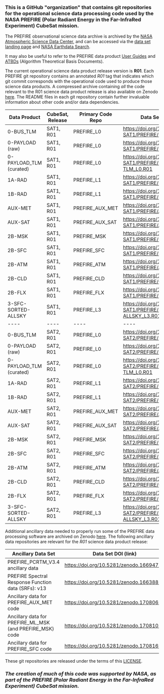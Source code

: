 ### This is a GitHub "organization" that contains git repositories for the operational science data processing code used by the NASA PREFIRE (Polar Radiant Energy in the Far-InfraRed Experiment) CubeSat mission.

The PREFIRE observational science data archive is archived by the [NASA Atmospheric Science Data Center](https://asdc.larc.nasa.gov/), and can be accessed via the [data set landing page](https://asdc.larc.nasa.gov/project/PREFIRE) and [NASA Earthdata Search](https://search.earthdata.nasa.gov/search?fpj=PREFIRE).

It may also be useful to refer to the PREFIRE data product [User Guides](https://prefire.ssec.wisc.edu/Documents/User_Guide/index.html) and [ATBDs](https://prefire.ssec.wisc.edu/Documents/ATBD/index.html) (Algorithm Theoretical Basis Documents).

The current operational science data product release version is **R01**.  Each PREFIRE git repository contains an annotated _R01_ tag that indicates which git commit corresponds with the operational code used to produce those science data products.  A compressed archive containing _all_ the code relevant to the R01 science data product release is also available on Zenodo [here]().  The README files in each git repository contain further invaluable information about other code and/or data dependencies.

| Data Product | CubeSat, Release | Primary Code Repo | Data Set DOI (link) |
| ---- | ---- | ---- | ---- |
| 0-BUS_TLM | SAT1, R01 | PREFIRE_L0 | https://doi.org/10.5067/PREFIRE-SAT1/PREFIRE/BUS-TLM_L0.R01 |
| 0-PAYLOAD (raw) | SAT1, R01 | PREFIRE_L0 | https://doi.org/10.5067/PREFIRE-SAT1/PREFIRE/PAYLOAD_L0.R01 |
| 0-PAYLOAD_TLM (curated) | SAT1, R01 | PREFIRE_L0 | https://doi.org/10.5067/PREFIRE-SAT1/PREFIRE/PAYLOAD-TLM_L0.R01 |
| 1A-RAD | SAT1, R01 | PREFIRE_L1 | https://doi.org/10.5067/PREFIRE-SAT1/PREFIRE/RAD_L1A.R01 |
| 1B-RAD | SAT1, R01 | PREFIRE_L1 | https://doi.org/10.5067/PREFIRE-SAT1/PREFIRE/RAD_L1B.R01 |
| AUX-MET | SAT1, R01 | PREFIRE_AUX_MET | https://doi.org/10.5067/PREFIRE-SAT1/PREFIRE/AUX-MET_L0.R01 |
| AUX-SAT | SAT1, R01 | PREFIRE_AUX_SAT | https://doi.org/10.5067/PREFIRE-SAT1/PREFIRE/AUX-SAT_L0.R01 |
| 2B-MSK | SAT1, R01 | PREFIRE_MSK | https://doi.org/10.5067/PREFIRE-SAT1/PREFIRE/MSK_L2B.R01 |
| 2B-SFC | SAT1, R01 | PREFIRE_SFC | https://doi.org/10.5067/PREFIRE-SAT1/PREFIRE/SFC_L2B.R01 |
| 2B-ATM | SAT1, R01 | PREFIRE_ATM | https://doi.org/10.5067/PREFIRE-SAT1/PREFIRE/ATM_L2B.R01 |
| 2B-CLD | SAT1, R01 | PREFIRE_CLD | https://doi.org/10.5067/PREFIRE-SAT1/PREFIRE/CLD_L2B.R01 |
| 2B-FLX | SAT1, R01 | PREFIRE_FLX | https://doi.org/10.5067/PREFIRE-SAT1/PREFIRE/FLX_L2B.R01 |
| 3-SFC-SORTED-ALLSKY | SAT1, R01 | PREFIRE_L3 | https://doi.org/10.5067/PREFIRE-SAT1/PREFIRE/SFC-SORTED-ALLSKY_L3.R01 |
| ---- | ---- | ---- | ---- |
| 0-BUS_TLM | SAT2, R01 | PREFIRE_L0 | https://doi.org/10.5067/PREFIRE-SAT2/PREFIRE/BUS-TLM_L0.R01 |
| 0-PAYLOAD (raw) | SAT2, R01 | PREFIRE_L0 | https://doi.org/10.5067/PREFIRE-SAT2/PREFIRE/PAYLOAD_L0.R01 |
| 0-PAYLOAD_TLM (curated) | SAT2, R01 | PREFIRE_L0 | https://doi.org/10.5067/PREFIRE-SAT2/PREFIRE/PAYLOAD-TLM_L0.R01 |
| 1A-RAD | SAT2, R01 | PREFIRE_L1 | https://doi.org/10.5067/PREFIRE-SAT2/PREFIRE/RAD_L1A.R01 |
| 1B-RAD | SAT2, R01 | PREFIRE_L1 | https://doi.org/10.5067/PREFIRE-SAT2/PREFIRE/RAD_L1B.R01 |
| AUX-MET | SAT2, R01 | PREFIRE_AUX_MET | https://doi.org/10.5067/PREFIRE-SAT2/PREFIRE/AUX-MET_L4.R01 |
| AUX-SAT | SAT2, R01 | PREFIRE_AUX_SAT | https://doi.org/10.5067/PREFIRE-SAT2/PREFIRE/AUX-SAT_L3.R01 |
| 2B-MSK | SAT2, R01 | PREFIRE_MSK | https://doi.org/10.5067/PREFIRE-SAT2/PREFIRE/MSK_L2B.R01 |
| 2B-SFC | SAT2, R01 | PREFIRE_SFC | https://doi.org/10.5067/PREFIRE-SAT2/PREFIRE/SFC_L2B.R01 |
| 2B-ATM | SAT2, R01 | PREFIRE_ATM | https://doi.org/10.5067/PREFIRE-SAT2/PREFIRE/ATM_L2B.R01 |
| 2B-CLD | SAT2, R01 | PREFIRE_CLD | https://doi.org/10.5067/PREFIRE-SAT2/PREFIRE/CLD_L2B.R01 |
| 2B-FLX | SAT2, R01 | PREFIRE_FLX | https://doi.org/10.5067/PREFIRE-SAT2/PREFIRE/FLX_L2B.R01 |
| 3-SFC-SORTED-ALLSKY | SAT2, R01 | PREFIRE_L3 | https://doi.org/10.5067/PREFIRE-SAT2/PREFIRE/SFC-SORTED-ALLSKY_L3.R01 |

Additional ancillary data needed to properly run some of the PREFIRE data processing software are archived on Zenodo [here](https://zenodo.org/communities/prefire/).  The following ancillary data repositories are relevant for the _R01_ science data product release:

| Ancillary Data Set | Data Set DOI (link) |
| ---- | ---- |
| PREFIRE_PCRTM_V3.4 ancillary data | https://doi.org/10.5281/zenodo.16694725 |
| PREFIRE Spectral Response Function data (SRFs): v13 | https://doi.org/10.5281/zenodo.16638853 |
| Ancillary data for PREFIRE_AUX_MET code | https://doi.org/10.5281/zenodo.17080630 |
| Ancillary data for PREFIRE_ML_MSK (and PREFIRE_MSK) code | https://doi.org/10.5281/zenodo.17081025 |
| Ancillary data for PREFIRE_SFC code | https://doi.org/10.5281/zenodo.17081695 |

These git repositories are released under the terms of this [LICENSE](LICENSE).

### _The creation of much of this code was supported by NASA, as part of the PREFIRE (Polar Radiant Energy in the Far-InfraRed Experiment) CubeSat mission._

